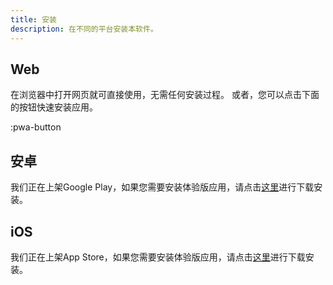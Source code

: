 ```yaml
---
title: 安装
description: 在不同的平台安装本软件。
---
```


## Web

在浏览器中打开网页就可直接使用，无需任何安装过程。
或者，您可以点击下面的按钮快速安装应用。

:pwa-button

## 安卓

我们正在上架Google Play，如果您需要安装体验版应用，请点击[这里]()进行下载安装。

## iOS

我们正在上架App Store，如果您需要安装体验版应用，请点击[这里]()进行下载安装。

